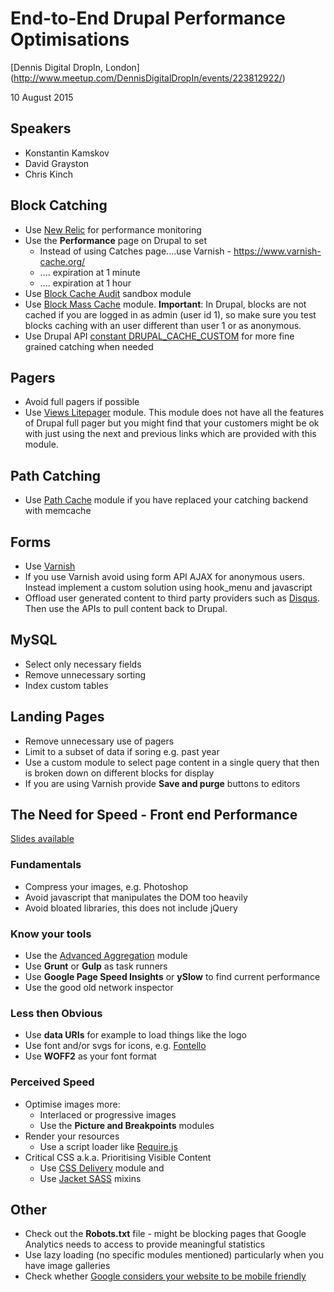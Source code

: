 # End-to-End Drupal Performance Optimisations

[Dennis Digital DropIn, London] (http://www.meetup.com/DennisDigitalDropIn/events/223812922/)

10 August 2015

## Speakers
* Konstantin Kamskov
* David Grayston
* Chris Kinch

## Block Catching
* Use [New Relic](https://newrelic.com) for performance monitoring
* Use the **Performance** page on Drupal to set
  * Instead of using Catches page....use Varnish - https://www.varnish-cache.org/
  * .... expiration at 1 minute
  * .... expiration at 1 hour
* Use [Block Cache Audit](https://www.drupal.org/sandbox/PeterC/1836684) sandbox module
* Use [Block Mass Cache](https://www.drupal.org/project/blocks_mass_cache) module. **Important**: In Drupal, blocks are not cached if you are logged in as admin (user id 1), so make sure you test blocks caching with an user different than user 1 or as anonymous.
* Use Drupal API [constant DRUPAL_CACHE_CUSTOM](https://www.drupal.org/project/blocks_mass_cache) for more fine grained catching when needed

## Pagers
* Avoid full pagers if possible
* Use [Views Litepager](https://www.drupal.org/project/views_litepager) module. This module does not have all the features of Drupal full pager but you might find that your customers might be ok with just using the next and previous links which are provided with this module.

## Path Catching
* Use [Path Cache](https://www.drupal.org/project/views_litepager) module if you have replaced your catching backend with memcache

## Forms
* Use [Varnish](https://www.varnish-cache.org/)
* If you use Varnish avoid using form API AJAX for anonymous users. Instead implement a custom solution using hook_menu and javascript
* Offload user generated content to third party providers such as [Disqus](https://disqus.com). Then use the APIs to pull content back to Drupal.

## MySQL
* Select only necessary fields
* Remove unnecessary sorting
* Index custom tables

## Landing Pages
* Remove unnecessary use of pagers
* Limit to a subset of data if soring e.g. past year
* Use a custom module to select page content in a single query that then is broken down on different blocks for display
* If you are using Varnish provide **Save and purge** buttons to editors

## The Need for Speed - Front end Performance
[Slides available](http://slides.com/chriskinch/perf-op#/)

### Fundamentals
* Compress your images, e.g. Photoshop
* Avoid javascript that manipulates the DOM too heavily
* Avoid bloated libraries, this does not include jQuery

### Know your tools
* Use the [Advanced Aggregation](https://www.drupal.org/project/advagg) module
* Use **Grunt** or **Gulp** as task runners
* Use **Google Page Speed Insights** or **ySlow** to find current performance
* Use the good old network inspector

### Less then Obvious
* Use **data URIs** for example to load things like the logo
* Use font and/or svgs for icons, e.g. [Fontello](http://fontello.com)
* Use **WOFF2** as your font format

### Perceived Speed
* Optimise images more:
  * Interlaced or progressive images
  * Use the **Picture and Breakpoints** modules
* Render your resources
  * Use a script loader like [Require.js](http://requirejs.org)
* Critical CSS a.k.a. Prioritising Visible Content
  * Use [CSS Delivery](https://www.drupal.org/project/css_delivery) module and
  * Use [Jacket SASS](https://github.com/at-import/jacket) mixins

## Other
* Check out the **Robots.txt** file - might be blocking pages that Google Analytics needs to access to provide meaningful statistics
* Use lazy loading (no specific modules mentioned) particularly when you have image galleries
* Check whether [Google considers your website to be mobile friendly](https://www.google.co.uk/webmasters/tools/mobile-friendly)

